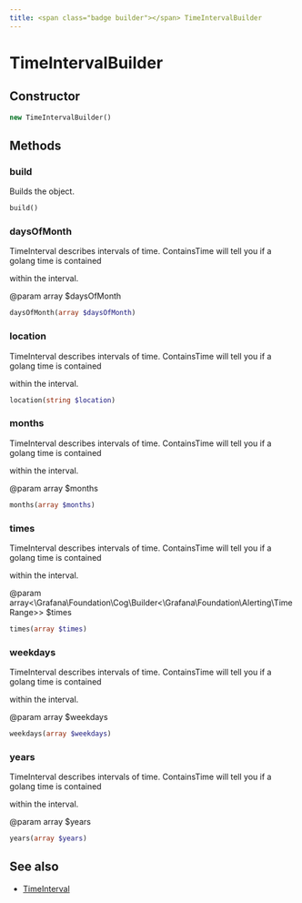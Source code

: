 ```yaml
---
title: <span class="badge builder"></span> TimeIntervalBuilder
---
```

# <span class="badge builder"></span> TimeIntervalBuilder

## Constructor

```php
new TimeIntervalBuilder()
```
## Methods

### <span class="badge object-method"></span> build

Builds the object.

```php
build()
```

### <span class="badge object-method"></span> daysOfMonth

TimeInterval describes intervals of time. ContainsTime will tell you if a golang time is contained

within the interval.

@param array<string> $daysOfMonth

```php
daysOfMonth(array $daysOfMonth)
```

### <span class="badge object-method"></span> location

TimeInterval describes intervals of time. ContainsTime will tell you if a golang time is contained

within the interval.

```php
location(string $location)
```

### <span class="badge object-method"></span> months

TimeInterval describes intervals of time. ContainsTime will tell you if a golang time is contained

within the interval.

@param array<string> $months

```php
months(array $months)
```

### <span class="badge object-method"></span> times

TimeInterval describes intervals of time. ContainsTime will tell you if a golang time is contained

within the interval.

@param array<\Grafana\Foundation\Cog\Builder<\Grafana\Foundation\Alerting\TimeRange>> $times

```php
times(array $times)
```

### <span class="badge object-method"></span> weekdays

TimeInterval describes intervals of time. ContainsTime will tell you if a golang time is contained

within the interval.

@param array<string> $weekdays

```php
weekdays(array $weekdays)
```

### <span class="badge object-method"></span> years

TimeInterval describes intervals of time. ContainsTime will tell you if a golang time is contained

within the interval.

@param array<string> $years

```php
years(array $years)
```

## See also

 * <span class="badge object-type-class"></span> [TimeInterval](./object-TimeInterval.md)
